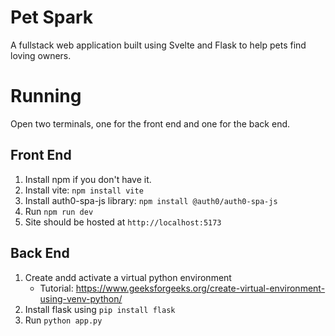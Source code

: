 # Pet Spark
 A fullstack web application built using Svelte and Flask to help pets find loving owners.

# Running
Open two terminals, one for the front end and one for the back end.

## Front End
1. Install npm if you don't have it.
2. Install vite: `npm install vite`
3. Install auth0-spa-js library: `npm install @auth0/auth0-spa-js`
4. Run `npm run dev`
5. Site should be hosted at `http://localhost:5173`

## Back End
1. Create andd activate a virtual python environment
	- Tutorial: https://www.geeksforgeeks.org/create-virtual-environment-using-venv-python/
2. Install flask using `pip install flask`
3. Run `python app.py`
